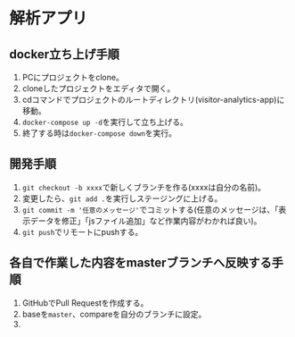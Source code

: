 # 解析アプリ
## docker立ち上げ手順
1. PCにプロジェクトをclone。
2. cloneしたプロジェクトをエディタで開く。
3. cdコマンドでプロジェクトのルートディレクトリ(visitor-analytics-app)に移動。
4. `docker-compose up -d`を実行して立ち上げる。
5. 終了する時は`docker-compose down`を実行。

## 開発手順
1. `git checkout -b xxxx`で新しくブランチを作る(xxxxは自分の名前)。
2. 変更したら、`git add .`を実行しステージングに上げる。
3. `git commit -m '任意のメッセージ'`でコミットする(任意のメッセージは、「表示データを修正」「jsファイル追加」など作業内容がわかれば良い)。
4. `git push`でリモートにpushする。

## 各自で作業した内容をmasterブランチへ反映する手順
1. GitHubでPull Requestを作成する。
2. baseを`master`、compareを自分のブランチに設定。
3. 